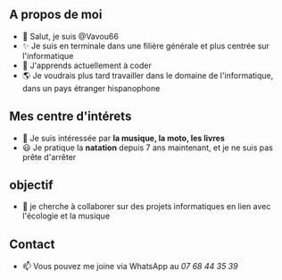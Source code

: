 ## A propos de moi
* 👋 Salut, je suis @Vavou66
* ✨ Je suis en terminale dans une filière générale et plus centrée sur l'informatique
* 🌱 J'apprends actuellement à coder
* 🌎 Je voudrais plus tard travailler dans le domaine de l'informatique, dans un pays étranger hispanophone
## Mes centre d'intérets
* 👀 Je suis intéressée par **la musique, la moto, les livres**
* 😃 Je pratique la **natation** depuis 7 ans maintenant, et je ne suis pas prête d'arrêter
## objectif
* 💞️ je cherche à collaborer sur des projets informatiques en lien avec l'écologie et la musique
## Contact
* 📫 Vous pouvez me joine via WhatsApp au _07 68 44 35 39_

<!---
Vavou66/Vavou66 is a ✨ special ✨ repository because its `README.md` (this file) appears on your GitHub profile.
You can click the Preview link to take a look at your changes.
--->
